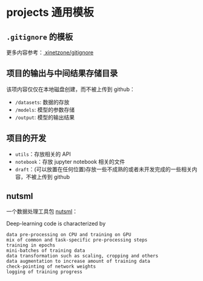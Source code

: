 # projects 通用模板

## `.gitignore` 的模板

更多内容参考：[ xinetzone/gitignore](https://github.com/xinetzone/gitignore)

## 项目的输出与中间结果存储目录

该项内容仅仅在本地磁盘创建，而不被上传到 github：

- `/datasets`: 数据的存放
- `/models`: 模型的参数存储
- `/output`: 模型的输出结果

## 项目的开发

- `utils`：存放相关的 API
- `notebook`：存放 jupyter notebook 相关的文件
- `draft`：(可以放置在任何位置)存放一些不成熟的或者未开发完成的一些相关内容，不被上传到 github

## nutsml

一个数据处理工具包 [nutsml](https://maet3608.github.io/nuts-ml/introduction.html)：

Deep-learning code is characterized by

    data pre-processing on CPU and training on GPU
    mix of common and task-specific pre-processing steps
    training in epochs
    mini-batches of training data
    data transformation such as scaling, cropping and others
    data augmentation to increase amount of training data
    check-pointing of network weights
    logging of training progress
